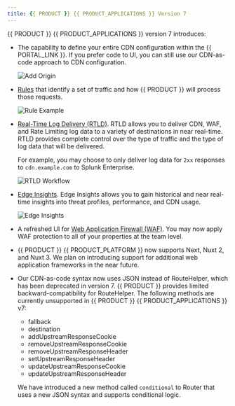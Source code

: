 ```yaml
---
title: {{ PRODUCT }} {{ PRODUCT_APPLICATIONS }} Version 7
---
```


{{ PRODUCT }} {{ PRODUCT_APPLICATIONS }} version 7 introduces:

-   The capability to define your entire CDN configuration within the {{ PORTAL_LINK }}. If you prefer code to UI, you can still use our CDN-as-code approach to CDN configuration. 

    ![Add Origin](/images/v7/basics/origins-add-origin.png)

-   [Rules](/guides/performance/rules) that identify a set of traffic and how {{ PRODUCT }} will process those requests. 

    ![Rule Example](/images/v7/performance/rule-condition-feature-example.png)

-   [Real-Time Log Delivery (RTLD)](/guides/logs/rtld). RTLD allows you to deliver CDN, WAF, and Rate Limiting log data to a variety of destinations in near real-time. RTLD provides complete control over the type of traffic and the type of log data that will be delivered. 

    For example, you may choose to only deliver log data for `2xx` responses to `cdn.example.com` to Splunk Enterprise.

    ![RTLD Workflow](/images/v7/logs/rtld-workflow.png)

-   [Edge Insights](/guides/performance/observability/edge_insights). Edge Insights allows you to gain historical and near real-time insights into threat profiles, performance, and CDN usage.

    ![Edge Insights](/images/v7/performance/edge-insights-example.png)

-   A refreshed UI for [Web Application Firewall (WAF)](/guides/security/waf). You may now apply WAF protection to all of your properties at the team level.
-   {{ PRODUCT }} {{ PRODUCT_PLATFORM }} now supports Next, Nuxt 2, and Nuxt 3. We plan on introducing support for additional web application frameworks in the near future. <a id="routehelper" />
-   Our CDN-as-code syntax now uses JSON instead of RouteHelper, which has been deprecated in version 7. {{ PRODUCT }} provides limited backward-compatibility for RouteHelper. The following methods are currently unsupported in {{ PRODUCT }} {{ PRODUCT_APPLICATIONS }} v7:
    -   fallback
    -   destination
    -   addUpstreamResponseCookie
    -   removeUpstreamResponseCookie
    -   removeUpstreamResponseHeader
    -   setUpstreamResponseHeader
    -   updateUpstreamResponseCookie
    -   updateUpstreamResponseHeader

    We have introduced a new method called `conditional` to Router that uses a new JSON syntax and supports conditional logic.
